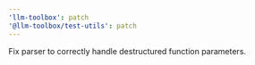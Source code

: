 ```yaml
---
'llm-toolbox': patch
'@llm-toolbox/test-utils': patch
---
```


Fix parser to correctly handle destructured function parameters.